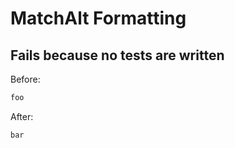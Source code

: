 <!-- gen:mayoverwrite -->
# MatchAlt Formatting

## Fails because no tests are written

Before:
```ruby
foo
```

After:
```ruby
bar
```
